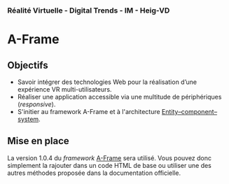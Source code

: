 ### Réalité Virtuelle - Digital Trends - IM - Heig-VD

# A-Frame

## Objectifs

- Savoir intégrer des technologies Web pour la réalisation d’une expérience VR multi-utilisateurs.
- Réaliser une application accessible via une multitude de périphériques (*responsive*).
-  S'initier au framework A-Frame et à l'architecture [Entity–component–system](https://aframe.io/docs/1.0.0/introduction/entity-component-system.html).

## Mise en place

La version 1.0.4 du *framework* [A-Frame](https://aframe.io/docs/1.0.0/introduction/) sera utilisé. Vous pouvez donc simplement la rajouter dans un code HTML de base ou utiliser une des autres méthodes proposée dans la documentation officielle.
<!--stackedit_data:
eyJoaXN0b3J5IjpbLTU3NDE4NjQ4LC0xMjg4MjgyNDAsLTIwOT
g4ODg2OTksLTE3NzI4NDg1NTAsNzQyNzE5MzcwLDE5NzIxMjY5
OThdfQ==
-->